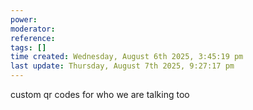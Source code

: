 ```yaml
---
power: 
moderator:
reference:
tags: []
time created: Wednesday, August 6th 2025, 3:45:19 pm
last update: Thursday, August 7th 2025, 9:27:17 pm
---
```

custom qr codes for who we are talking too
